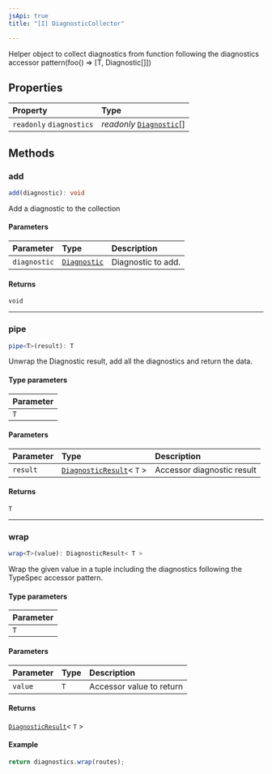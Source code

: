 ```yaml
---
jsApi: true
title: "[I] DiagnosticCollector"

---
```

Helper object to collect diagnostics from function following the diagnostics accessor pattern(foo() => [T, Diagnostic[]])

## Properties

| Property | Type |
| :------ | :------ |
| `readonly` `diagnostics` | *readonly* [`Diagnostic`](Interface.Diagnostic.md)[] |

## Methods

### add

```ts
add(diagnostic): void
```

Add a diagnostic to the collection

#### Parameters

| Parameter | Type | Description |
| :------ | :------ | :------ |
| `diagnostic` | [`Diagnostic`](Interface.Diagnostic.md) | Diagnostic to add. |

#### Returns

`void`

***

### pipe

```ts
pipe<T>(result): T
```

Unwrap the Diagnostic result, add all the diagnostics and return the data.

#### Type parameters

| Parameter |
| :------ |
| `T` |

#### Parameters

| Parameter | Type | Description |
| :------ | :------ | :------ |
| `result` | [`DiagnosticResult`](Type.DiagnosticResult.md)< `T` \> | Accessor diagnostic result |

#### Returns

`T`

***

### wrap

```ts
wrap<T>(value): DiagnosticResult< T >
```

Wrap the given value in a tuple including the diagnostics following the TypeSpec accessor pattern.

#### Type parameters

| Parameter |
| :------ |
| `T` |

#### Parameters

| Parameter | Type | Description |
| :------ | :------ | :------ |
| `value` | `T` | Accessor value to return |

#### Returns

[`DiagnosticResult`](Type.DiagnosticResult.md)< `T` \>

#### Example

```ts
return diagnostics.wrap(routes);
```
